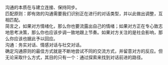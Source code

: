 沟通的本质在与建立连接、保持同步。    
匹配原则：即有效的沟通需要我们识别正在进行的对话类型，并以此做出调整，互相匹配。    
简言之，如果对方情绪化，那么你也要流露出自己的情绪；如果对方正在专心致志地思考决策，那么你也应该步调一致地跟上节奏。如果对方关注的是社会影响，那么你应该也据此予以回应。    
沟通：务实对话、情感对话与社交对话。    
确定沟通原则的最佳方式就是不断地尝试不同的交流方式，并留意对方的反应。但无论采取什么方式，其目的只有一个：通过探索来找到对话前进的路径。    

